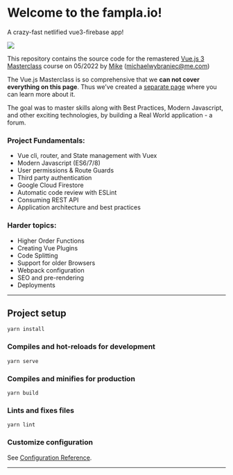 # Welcome to the fampla.io!

A crazy-fast netlified vue3-firebase app!

[![](https://images.fineartamerica.com/images/artworkimages/mediumlarge/2/cat-hacker-irina-kuznetsova-iridi.jpg)](https://www.linkedin.com/in/michaelwybraniec/)

This repository contains the source code for the remastered [Vue.js 3 Masterclass](https://vueschool.io/the-vuejs-master-class) course on 05/2022 by [Mike](https://www.linkedin.com/in/michaelwybraniec/) ([michaelwybraniec@me.com](michaelwybraniec@me.com))

The Vue.js Masterclass is so comprehensive that we **can not cover everything on this page**. Thus we’ve created a [separate page](https://vueschool.io/the-vuejs-master-class) where you can learn more about it.

The goal was to master skills along with Best Practices, Modern Javascript, and other exciting technologies, by building a Real World application - a forum.

### Project Fundamentals:

- Vue cli, router, and State management with Vuex
- Modern Javascript (ES6/7/8)
- User permissions & Route Guards
- Third party authentication
- Google Cloud Firestore
- Automatic code review with ESLint
- Consuming REST API
- Application architecture and best practices

### Harder topics:

- Higher Order Functions
- Creating Vue Plugins
- Code Splitting
- Support for older Browsers
- Webpack configuration
- SEO and pre-rendering
- Deployments


---

## Project setup
```
yarn install
```

### Compiles and hot-reloads for development
```
yarn serve
```

### Compiles and minifies for production
```
yarn build
```

### Lints and fixes files
```
yarn lint
```

### Customize configuration
See [Configuration Reference](https://cli.vuejs.org/config/).


---
